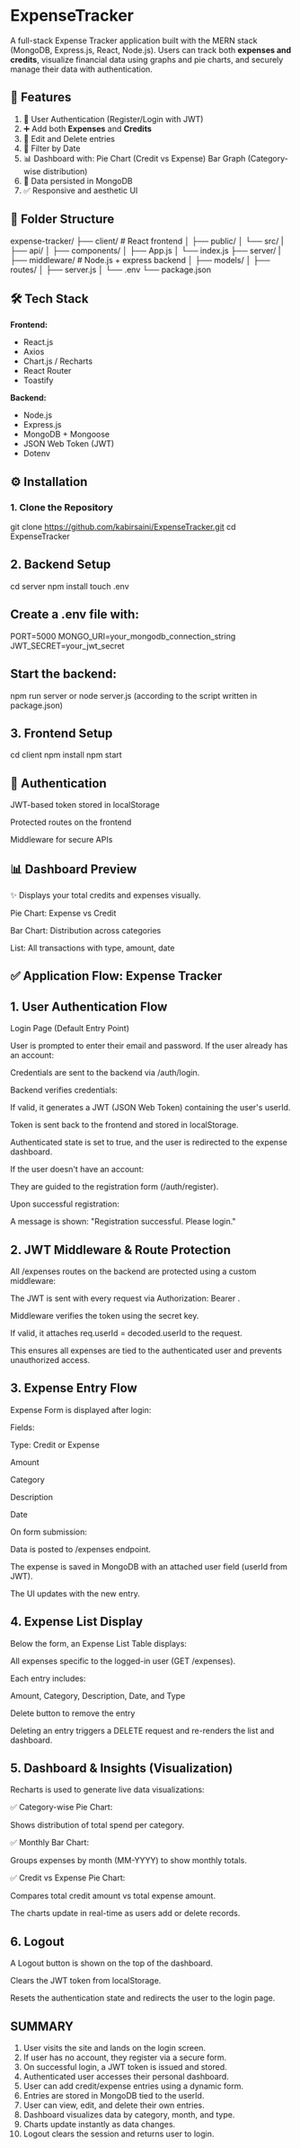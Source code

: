 # ExpenseTracker

A full-stack Expense Tracker application built with the MERN stack (MongoDB, Express.js, React, Node.js). Users can track both **expenses and credits**, visualize financial data using graphs and pie charts, and securely manage their data with authentication.


## 🚀 Features

1. 🔐 User Authentication (Register/Login with JWT)
2. ➕ Add both **Expenses** and **Credits**
3. 📝 Edit and Delete entries
4. 📅 Filter by Date
5. 📊 Dashboard with:
    Pie Chart (Credit vs Expense)
    Bar Graph (Category-wise distribution)
9. 💾 Data persisted in MongoDB
10. ✅ Responsive and aesthetic UI

## 📁 Folder Structure

expense-tracker/
├── client/                # React frontend
│   ├── public/
│   └── src/
|       ├── api/
│       ├── components/
│       ├── App.js
│       └── index.js
├── server/
|   ├── middleware/              # Node.js + express backend
│   ├── models/
│   ├── routes/
│   ├── server.js
│   └── .env
└── package.json



## 🛠️ Tech Stack

**Frontend:**
- React.js
- Axios
- Chart.js / Recharts
- React Router
- Toastify

**Backend:**
- Node.js
- Express.js
- MongoDB + Mongoose
- JSON Web Token (JWT)
- Dotenv


## ⚙️ Installation

### 1. Clone the Repository

git clone https://github.com/kabirsaini/ExpenseTracker.git
cd ExpenseTracker

## 2. Backend Setup

cd server
npm install
touch .env

## Create a .env file with:
PORT=5000
MONGO_URI=your_mongodb_connection_string
JWT_SECRET=your_jwt_secret

## Start the backend:
npm run server or node server.js (according to the script written in package.json)

## 3. Frontend Setup

cd client
npm install
npm start


## 🔐 Authentication
JWT-based token stored in localStorage

Protected routes on the frontend

Middleware for secure APIs

## 📊 Dashboard Preview
✨ Displays your total credits and expenses visually.

Pie Chart: Expense vs Credit

Bar Chart: Distribution across categories

List: All transactions with type, amount, date

## ✅ Application Flow: Expense Tracker

## 1. User Authentication Flow
Login Page (Default Entry Point)

User is prompted to enter their email and password.
If the user already has an account:

Credentials are sent to the backend via /auth/login.

Backend verifies credentials:

If valid, it generates a JWT (JSON Web Token) containing the user's userId.

Token is sent back to the frontend and stored in localStorage.

Authenticated state is set to true, and the user is redirected to the expense dashboard.

If the user doesn't have an account:

They are guided to the registration form (/auth/register).

Upon successful registration:

A message is shown: "Registration successful. Please login."

## 2. JWT Middleware & Route Protection
All /expenses routes on the backend are protected using a custom middleware:

The JWT is sent with every request via Authorization: Bearer <token>.

Middleware verifies the token using the secret key.

If valid, it attaches req.userId = decoded.userId to the request.

This ensures all expenses are tied to the authenticated user and prevents unauthorized access.

## 3. Expense Entry Flow
Expense Form is displayed after login:

Fields:

Type: Credit or Expense

Amount

Category

Description

Date

On form submission:

Data is posted to /expenses endpoint.

The expense is saved in MongoDB with an attached user field (userId from JWT).

The UI updates with the new entry.

## 4. Expense List Display
Below the form, an Expense List Table displays:

All expenses specific to the logged-in user (GET /expenses).

Each entry includes:

Amount, Category, Description, Date, and Type

Delete button to remove the entry

Deleting an entry triggers a DELETE request and re-renders the list and dashboard.

## 5. Dashboard & Insights (Visualization)
Recharts is used to generate live data visualizations:

✅ Category-wise Pie Chart:

Shows distribution of total spend per category.

✅ Monthly Bar Chart:

Groups expenses by month (MM-YYYY) to show monthly totals.

✅ Credit vs Expense Pie Chart:

Compares total credit amount vs total expense amount.

The charts update in real-time as users add or delete records.

## 6. Logout
A Logout button is shown on the top of the dashboard.

Clears the JWT token from localStorage.

Resets the authentication state and redirects the user to the login page.


## SUMMARY

1. User visits the site and lands on the login screen.
2. If user has no account, they register via a secure form.
3. On successful login, a JWT token is issued and stored.
4. Authenticated user accesses their personal dashboard.
5. User can add credit/expense entries using a dynamic form.
6. Entries are stored in MongoDB tied to the userId.
7. User can view, edit, and delete their own entries.
8. Dashboard visualizes data by category, month, and type.
9. Charts update instantly as data changes.
10. Logout clears the session and returns user to login.



